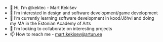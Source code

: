 - 👋 Hi, I’m @kektec - Mart Kekišev
- 👀 I’m interested in design and software development/game development
- 🌱 I’m currently learning software development in kood/Jõhvi and doing my MA in the Estonian Academy of Arts
- 💞️ I’m looking to collaborate on interesting projects
- 📫 How to reach me - mart.kekisev@artun.ee

<!---
kektec/kektec is a ✨ special ✨ repository because its `README.md` (this file) appears on your GitHub profile.
You can click the Preview link to take a look at your changes.
--->
